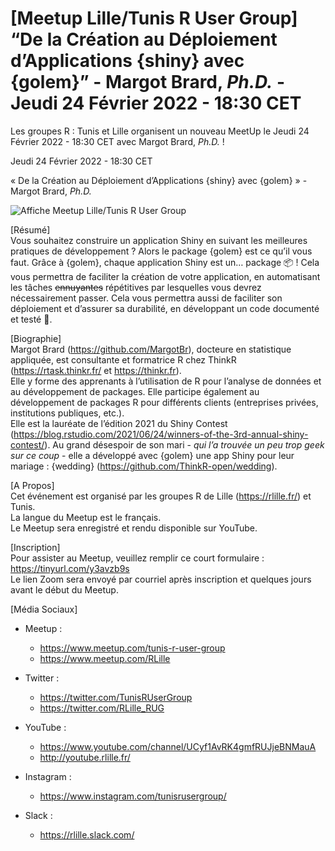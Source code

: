 
# \[Meetup Lille/Tunis R User Group\] “De la Création au Déploiement d’Applications {shiny} avec {golem}” - Margot Brard, *Ph.D.* - Jeudi 24 Février 2022 - 18:30 CET

Les groupes R : Tunis et Lille organisent un nouveau MeetUp le Jeudi 24
Février 2022 - 18:30 CET avec Margot Brard, *Ph.D.* !

Jeudi 24 Février 2022 - 18:30 CET

« De la Création au Déploiement d’Applications {shiny} avec {golem} » -
Margot Brard, *Ph.D.*

![Affiche Meetup Lille/Tunis R User
Group](https://raw.githubusercontent.com/Tunis-R-User-Group/Lille-Tunis-Meetups/main/meetups/2022-02-24/ads/2022-02-24.png)

\[Résumé\]  
Vous souhaitez construire un application Shiny en suivant les meilleures
pratiques de développement ? Alors le package {golem} est ce qu’il vous
faut. Grâce à {golem}, chaque application Shiny est un… package 📦 ! Cela
vous permettra de faciliter la création de votre application, en
automatisant les tâches ~~ennuyantes~~ répétitives par lesquelles vous
devrez nécessairement passer. Cela vous permettra aussi de faciliter son
déploiement et d’assurer sa durabilité, en développant un code documenté
et testé 🎉.

\[Biographie\]  
Margot Brard (<https://github.com/MargotBr>), docteure en statistique
appliquée, est consultante et formatrice R chez ThinkR
(<https://rtask.thinkr.fr/> et <https://thinkr.fr>).  
Elle y forme des apprenants à l’utilisation de R pour l’analyse de
données et au développement de packages. Elle participe également au
développement de packages R pour différents clients (entreprises
privées, institutions publiques, etc.).  
Elle est la lauréate de l’édition 2021 du Shiny Contest
(<https://blog.rstudio.com/2021/06/24/winners-of-the-3rd-annual-shiny-contest/>).
Au grand désespoir de son mari - *qui l’a trouvée un peu trop geek sur
ce coup* - elle a développé avec {golem} une app Shiny pour leur mariage
: {wedding} (<https://github.com/ThinkR-open/wedding>).

\[A Propos\]  
Cet événement est organisé par les groupes R de Lille
(<https://rlille.fr/>) et Tunis.  
La langue du Meetup est le français.  
Le Meetup sera enregistré et rendu disponible sur YouTube.

\[Inscription\]  
Pour assister au Meetup, veuillez remplir ce court formulaire :
<https://tinyurl.com/y3avzb9s>  
Le lien Zoom sera envoyé par courriel après inscription et quelques
jours avant le début du Meetup.

\[Média Sociaux\]

-   Meetup :

    -   <https://www.meetup.com/tunis-r-user-group>
    -   <https://www.meetup.com/RLille>

-   Twitter :

    -   <https://twitter.com/TunisRUserGroup>
    -   <https://twitter.com/RLille_RUG>

-   YouTube :

    -   <https://www.youtube.com/channel/UCyf1AvRK4gmfRUJjeBNMauA>
    -   <http://youtube.rlille.fr/>

-   Instagram :

    -   <https://www.instagram.com/tunisrusergroup/>

-   Slack :

    -   <https://rlille.slack.com/>

